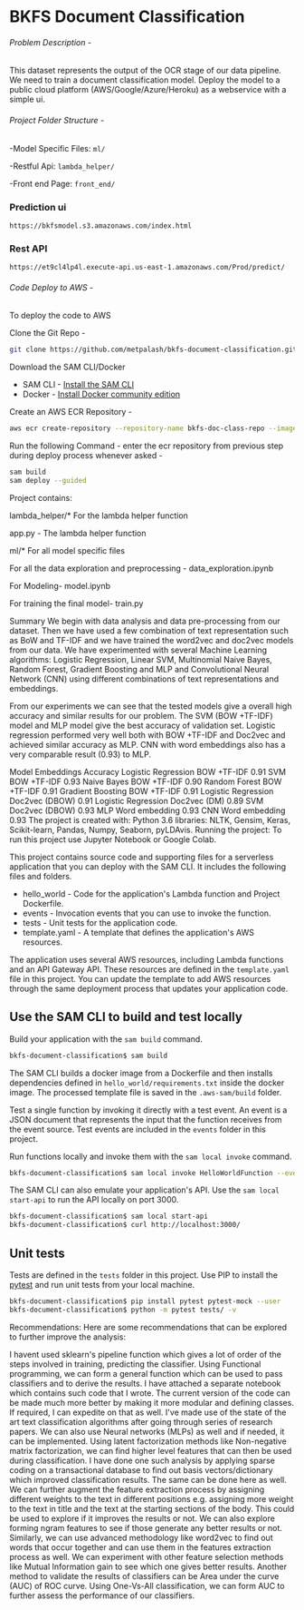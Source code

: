 # BKFS Document Classification

###### Problem Description - 
This dataset represents the output of the OCR stage of our data pipeline. 
We need to train a document classification model. Deploy the model to a public cloud platform (AWS/Google/Azure/Heroku) as a webservice with a simple ui.

###### Project Folder Structure -
-Model Specific Files: ```ml/```

-Restful Api: ```lambda_helper/```

-Front end Page: ```front_end/```

### Prediction ui
```
https://bkfsmodel.s3.amazonaws.com/index.html
```

### Rest API
```
https://et9cl4lp4l.execute-api.us-east-1.amazonaws.com/Prod/predict/
```

###### Code Deploy to AWS -
To deploy the code to AWS

Clone the Git Repo -
```bash
git clone https://github.com/metpalash/bkfs-document-classification.git
```

Download the SAM CLI/Docker

* SAM CLI - [Install the SAM CLI](https://docs.aws.amazon.com/serverless-application-model/latest/developerguide/serverless-sam-cli-install.html)
* Docker - [Install Docker community edition](https://hub.docker.com/search/?type=edition&offering=community)

Create an AWS ECR Repository - 
```bash
aws ecr create-repository --repository-name bkfs-doc-class-repo --image-tag-mutability IMMUTABLE --image-scanning-configuration scanOnPush=true
```

Run the following Command - enter the ecr repository from previous step during
deploy process whenever asked -
```bash
sam build
sam deploy --guided
```



Project contains:

lambda_helper/*
For the lambda helper function

app.py - The lambda helper function

ml/*
For all model specific files

For all the data exploration and preprocessing - 
data_exploration.ipynb

For Modeling-
model.ipynb

For training the final model-
train.py

Summary
We begin with data analysis and data pre-processing from our dataset. Then we have used a few combination of text representation such as BoW and TF-IDF and we have trained the word2vec and doc2vec models from our data. We have experimented with several Machine Learning algorithms: Logistic Regression, Linear SVM, Multinomial Naive Bayes, Random Forest, Gradient Boosting and MLP and Convolutional Neural Network (CNN) using different combinations of text representations and embeddings.

From our experiments we can see that the tested models give a overall high accuracy and similar results for our problem. The SVM (BOW +TF-IDF) model and MLP model give the best accuracy of validation set. Logistic regression performed very well both with BOW +TF-IDF and Doc2vec and achieved similar accuracy as MLP. CNN with word embeddings also has a very comparable result (0.93) to MLP.

Model	Embeddings	Accuracy
Logistic Regression	BOW +TF-IDF	0.91
SVM	BOW +TF-IDF	0.93
Naive Bayes	BOW +TF-IDF	0.90
Random Forest	BOW +TF-IDF	0.91
Gradient Boosting	BOW +TF-IDF	0.91
Logistic Regression	Doc2vec (DBOW)	0.91
Logistic Regression	Doc2vec (DM)	0.89
SVM	Doc2vec (DBOW)	0.93
MLP	Word embedding	0.93
CNN	Word embedding	0.93
The project is created with:
Python 3.6
libraries: NLTK, Gensim, Keras, Scikit-learn, Pandas, Numpy, Seaborn, pyLDAvis.
Running the project:
To run this project use Jupyter Notebook or Google Colab.

This project contains source code and supporting files for a serverless application that you can deploy with the SAM CLI. It includes the following files and folders.

- hello_world - Code for the application's Lambda function and Project Dockerfile.
- events - Invocation events that you can use to invoke the function.
- tests - Unit tests for the application code. 
- template.yaml - A template that defines the application's AWS resources.

The application uses several AWS resources, including Lambda functions and an API Gateway API. These resources are defined in the `template.yaml` file in this project. You can update the template to add AWS resources through the same deployment process that updates your application code.


## Use the SAM CLI to build and test locally

Build your application with the `sam build` command.

```bash
bkfs-document-classification$ sam build
```

The SAM CLI builds a docker image from a Dockerfile and then installs dependencies defined in `hello_world/requirements.txt` inside the docker image. The processed template file is saved in the `.aws-sam/build` folder.

Test a single function by invoking it directly with a test event. An event is a JSON document that represents the input that the function receives from the event source. Test events are included in the `events` folder in this project.

Run functions locally and invoke them with the `sam local invoke` command.

```bash
bkfs-document-classification$ sam local invoke HelloWorldFunction --event events/event.json
```

The SAM CLI can also emulate your application's API. Use the `sam local start-api` to run the API locally on port 3000.

```bash
bkfs-document-classification$ sam local start-api
bkfs-document-classification$ curl http://localhost:3000/
```


## Unit tests

Tests are defined in the `tests` folder in this project. Use PIP to install the [pytest](https://docs.pytest.org/en/latest/) and run unit tests from your local machine.

```bash
bkfs-document-classification$ pip install pytest pytest-mock --user
bkfs-document-classification$ python -m pytest tests/ -v
```

Recommendations:
Here are some recommendations that can be explored to further improve the analysis:

I havent used sklearn's pipeline function which gives a lot of order of the steps involved in training, predicting the classifier.
Using Functional programming, we can form a general function which can be used to pass classifiers and to derive the results. I have attached a separate notebook which contains such code that I wrote.
The current version of the code can be made much more better by making it more modular and defining classes. If required, I can expedite on that as well.
I've made use of the state of the art text classification algorithms after going through series of research papers. We can also use Neural networks (MLPs) as well and if needed, it can be implemented.
Using latent factorization methods like Non-negative matrix factorization, we can find higher level features that can then be used during classification. I have done one such analysis by applying sparse coding on a transactional database to find out basis vectors/dictionary which improved classification results. The same can be done here as well.
We can further augment the feature extraction process by assigning different weights to the text in different positions e.g. assigning more weight to the text in title and the text at the starting sections of the body. This could be used to explore if it improves the results or not.
We can also explore forming ngram features to see if those generate any better results or not.
Similarly, we can use advanced methodology like word2vec to find out words that occur together and can use them in the features extraction process as well.
We can experiment with other feature selection methods like Mutual Information gain to see which one gives better results.
Another method to validate the results of classifiers can be Area under the curve (AUC) of ROC curve. Using One-Vs-All classification, we can form AUC to further assess the performance of our classifiers.